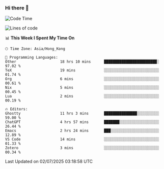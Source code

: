 ### Hi there 👋

<!--
**nicehiro/nicehiro** is a ✨ _special_ ✨ repository because its `README.md` (this file) appears on your GitHub profile.

Here are some ideas to get you started:

- 🔭 I’m currently working on ...
- 🌱 I’m currently learning ...
- 👯 I’m looking to collaborate on ...
- 🤔 I’m looking for help with ...
- 💬 Ask me about ...
- 📫 How to reach me: ...
- 😄 Pronouns: ...
- ⚡ Fun fact: ...
-->

<!--START_SECTION:waka-->
![Code Time](http://img.shields.io/badge/Code%20Time-767%20hrs%2049%20mins-blue)

![Lines of code](https://img.shields.io/badge/From%20Hello%20World%20I%27ve%20Written-1.7%20million%20lines%20of%20code-blue)

📊 **This Week I Spent My Time On** 

```text
🕑︎ Time Zone: Asia/Hong_Kong

💬 Programming Languages: 
Other                    18 hrs 10 mins      ████████████████████████░   97.02 % 
TeX                      19 mins             ░░░░░░░░░░░░░░░░░░░░░░░░░   01.74 % 
Org                      6 mins              ░░░░░░░░░░░░░░░░░░░░░░░░░   00.61 % 
Nix                      5 mins              ░░░░░░░░░░░░░░░░░░░░░░░░░   00.45 % 
Lua                      2 mins              ░░░░░░░░░░░░░░░░░░░░░░░░░   00.19 % 

🔥 Editors: 
Ghostty                  11 hrs 3 mins       ███████████████░░░░░░░░░░   59.00 % 
ChatGPT                  4 hrs 57 mins       ███████░░░░░░░░░░░░░░░░░░   26.44 % 
Emacs                    2 hrs 24 mins       ███░░░░░░░░░░░░░░░░░░░░░░   12.89 % 
VS Code                  14 mins             ░░░░░░░░░░░░░░░░░░░░░░░░░   01.33 % 
Zotero                   3 mins              ░░░░░░░░░░░░░░░░░░░░░░░░░   00.34 % 
```


 Last Updated on 02/07/2025 03:18:58 UTC
<!--END_SECTION:waka-->
